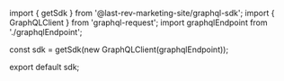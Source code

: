 import { getSdk } from '@last-rev-marketing-site/graphql-sdk';
import { GraphQLClient } from 'graphql-request';
import graphqlEndpoint from './graphqlEndpoint';

const sdk = getSdk(new GraphQLClient(graphqlEndpoint));

export default sdk;
